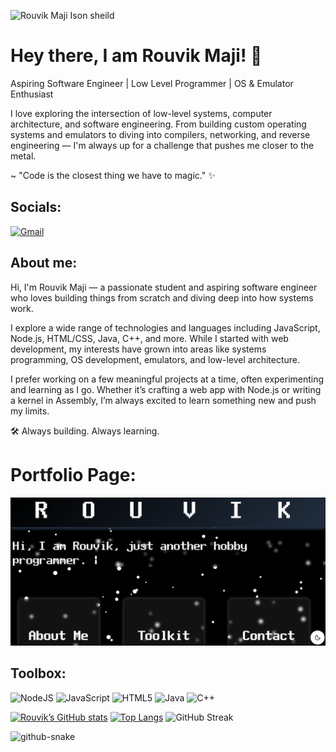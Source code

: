 ![Rouvik Maji Ison sheild](./assets/gh.png)

# Hey there, I am Rouvik Maji! 👋
Aspiring Software Engineer | Low Level Programmer | OS & Emulator Enthusiast

I love exploring the intersection of low-level systems, computer architecture, and software engineering. From building custom operating systems and emulators to diving into compilers, networking, and reverse engineering — I'm always up for a challenge that pushes me closer to the metal.

~ "Code is the closest thing we have to magic." ✨

## Socials:
<a href="mailto: majirouvik@gmail.com">![Gmail](https://img.shields.io/static/v1?style=for-the-badge&color=brightgreen&message=Gmail&logo=Gmail)</a>

## About me:
Hi, I'm Rouvik Maji — a passionate student and aspiring software engineer who loves building things from scratch and diving deep into how systems work.

I explore a wide range of technologies and languages including JavaScript, Node.js, HTML/CSS, Java, C++, and more. While I started with web development, my interests have grown into areas like systems programming, OS development, emulators, and low-level architecture.

I prefer working on a few meaningful projects at a time, often experimenting and learning as I go. Whether it’s crafting a web app with Node.js or writing a kernel in Assembly, I’m always excited to learn something new and push my limits.

🛠 Always building. Always learning.

# Portfolio Page:
[![My Portfolio](./assets/portfolio.png)](https://rouvik.github.io)

## Toolbox:  
<img src="https://cdn.worldvectorlogo.com/logos/nodejs-1.svg" width=80 height=50 alt="NodeJS"> <img src="https://cdn.worldvectorlogo.com/logos/logo-javascript.svg" width=50 height=50 alt="JavaScript"> <img src="https://cdn.worldvectorlogo.com/logos/html-1.svg" width=50 height=50 alt="HTML5"> <img src="https://cdn.worldvectorlogo.com/logos/java-4.svg" width=50 height=50 alt="Java"> <img src="https://cdn.worldvectorlogo.com/logos/c.svg" width=50 height=50 alt="C++">

[![Rouvik’s GitHub stats](https://github-readme-stats.vercel.app/api?username=rouvik&theme=transparent&show_icons=true&text_bold=false&rank_icon=percentile)](https://github.com/anuraghazra/github-readme-stats)
[![Top Langs](https://github-readme-stats.vercel.app/api/top-langs/?username=rouvik&theme=transparent&layout=compact)](https://github.com/anuraghazra/github-readme-stats)
![GitHub Streak](https://streak-stats.demolab.com/?user=rouvik&theme=transparent)

<picture>
  <source media="(prefers-color-scheme: dark)" srcset="https://rouvik.github.io/Rouvik/github-snake-dark.svg?palette=dark" />
  <source media="(prefers-color-scheme: light)" srcset="https://rouvik.github.io/Rouvik/github-snake.svg" />
  <img alt="github-snake" src="https://rouvik.github.io/Rouvik/github-snake.svg" />
</picture>